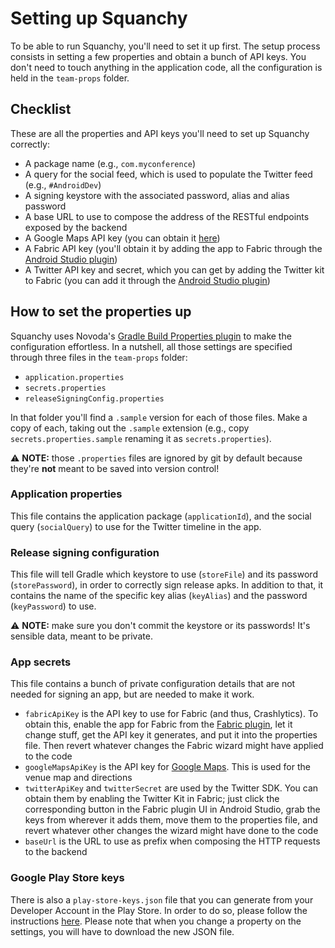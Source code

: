 # Setting up Squanchy

To be able to run Squanchy, you'll need to set it up first. The setup process consists in setting a few properties and obtain a bunch of API keys. You don't need to touch anything in the application code, all the configuration is held in the `team-props` folder.

## Checklist

These are all the properties and API keys you'll need to set up Squanchy correctly:

 * A package name (e.g., `com.myconference`)
 * A query for the social feed, which is used to populate the Twitter feed (e.g., `#AndroidDev`)
 * A signing keystore with the associated password, alias and alias password
 * A base URL to use to compose the address of the RESTful endpoints exposed by the backend
 * A Google Maps API key (you can obtain it [here](https://developers.google.com/maps/documentation/android-api/signup))
 * A Fabric API key (you'll obtain it by adding the app to Fabric through the [Android Studio plugin](https://fabric.io/downloads/android-studio))
 * A Twitter API key and secret, which you can get by adding the Twitter kit to Fabric (you can add it through the [Android Studio plugin](https://fabric.io/downloads/android-studio))

## How to set the properties up

Squanchy uses Novoda's [Gradle Build Properties plugin](https://github.com/novoda/gradle-build-properties-plugin) to make the configuration effortless. In a nutshell, all those settings are specified through three files in the `team-props` folder:
 * `application.properties`
 * `secrets.properties`
 * `releaseSigningConfig.properties`

In that folder you'll find a `.sample` version for each of those files. Make a copy of each, taking out the `.sample` extension (e.g., copy `secrets.properties.sample` renaming it as `secrets.properties`).

⚠ **NOTE:** those `.properties` files are ignored by git by default because they're **not** meant to be saved into version control!

### Application properties
This file contains the application package (`applicationId`), and the social query (`socialQuery`) to use for the Twitter timeline in the app.

### Release signing configuration
This file will tell Gradle which keystore to use (`storeFile`) and its password (`storePassword`), in order to correctly sign release apks. In addition to that, it contains the name of the specific key alias (`keyAlias`) and the password (`keyPassword`) to use.

⚠ **NOTE:** make sure you don't commit the keystore or its passwords! It's sensible data, meant to be private.

### App secrets
This file contains a bunch of private configuration details that are not needed for signing an app, but are needed to make it work.

 * `fabricApiKey` is the API key to use for Fabric (and thus, Crashlytics). To obtain this, enable the app for Fabric from the [Fabric plugin](https://fabric.io/downloads/android-studio), let it change stuff, get the API key it generates, and put it into the properties file. Then revert whatever changes the Fabric wizard might have applied to the code
 * `googleMapsApiKey` is the API key for [Google Maps](https://developers.google.com/maps/documentation/android-api/signup). This is used for the venue map and directions
 * `twitterApiKey` and `twitterSecret` are used by the Twitter SDK. You can obtain them by enabling the Twitter Kit in Fabric; just click the corresponding button in the Fabric plugin UI in Android Studio, grab the keys from wherever it adds them, move them to the properties file, and revert whatever other changes the wizard might have done to the code
 * `baseUrl` is the URL to use as prefix when composing the HTTP requests to the backend

### Google Play Store keys

There is also a `play-store-keys.json` file that you can generate from your Developer Account in the Play Store. In order to do so, please follow
the instructions [here](https://github.com/Triple-T/gradle-play-publisher#google-play-service-account).
Please note that when you change a property on the settings, you will have to download the new JSON file.
